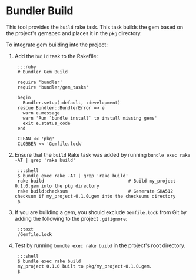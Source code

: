 # Bundler Build

This tool provides the `build` rake task.  This task builds the gem based on the
project's gemspec and places it in the `pkg` directory.

To integrate gem building into the project:

1. Add the `build` task to the Rakefile:

        :::ruby
        # Bundler Gem Build

        require 'bundler'
        require 'bundler/gem_tasks'

        begin
          Bundler.setup(:default, :development)
        rescue Bundler::BundlerError => e
          warn e.message
          warn 'Run `bundle install` to install missing gems'
          exit e.status_code
        end

        CLEAN << 'pkg'
        CLOBBER << 'Gemfile.lock'

2. Ensure that the `build` Rake task was added by running
   `bundle exec rake -AT | grep 'rake build'`

        :::shell
        $ bundle exec rake -AT | grep 'rake build'
        rake build                                # Build my_project-0.1.0.gem into the pkg directory
        rake build:checksum                       # Generate SHA512 checksum if my_project-0.1.0.gem into the checksums directory
        $

3. If you are building a gem, you should exclude `Gemfile.lock` from Git by
   adding the following to the project `.gitignore`:

        ::text
        /Gemfile.lock

4. Test by running `bundle exec rake build` in the project's root directory.

        :::shell
        $ bundle exec rake build
        my_project 0.1.0 built to pkg/my_project-0.1.0.gem.
        $
